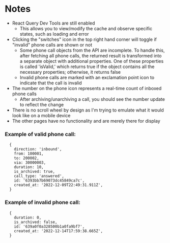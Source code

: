 # Notes

- React Query Dev Tools are still enabled
  - This allows you to view/modify the cache and observe specific states, such as loading and error
- Clicking the "switches" icon in the top right hand corner will toggle if "invalid" phone calls are shown or not
  - Some phone call objects from the API are incomplete. To handle this, after fetching all phone calls, the returned result is transformed into a separate object with additional properties. One of these properties is called 'isValid,' which returns true if the object contains all the necessary properties; otherwise, it returns false
  - Invalid phone calls are marked with an exclamation point icon to indicate that the call is invalid
- The number on the phone icon represents a real-time count of inboxed phone calls
  - After archiving/unarchiving a call, you should see the number update to reflect the change
- There is no scroll wheel by design as I'm trying to emulate what it would look like on a mobile device
- The other pages have no functionality and are merely there for display

### Example of valid phone call:

```
  {
    direction: 'inbound',
    from: 100001,
    to: 200002,
    via: 30000003,
    duration: 10,
    is_archived: true,
    call_type: 'answered',
    id: '6393bb7b69073dc45849ca7c',
    created_at: '2022-12-09T22:49:31.911Z',
  }
```

### Example of invalid phone call:

```
  {
    duration: 0,
    is_archived: false,
    id: '639a0f0a328500b1a0fa9bf7',
    created_at: '2022-12-14T17:59:38.665Z',
  }
```
